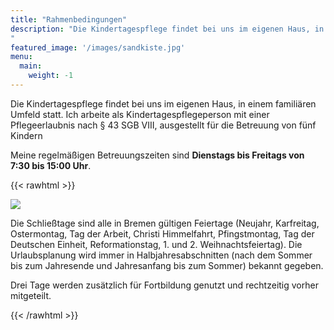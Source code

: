```yaml
---
title: "Rahmenbedingungen"
description: "Die Kindertagespflege findet bei uns im eigenen Haus, in einem familiären Umfeld statt. Meine regelmäßigen Betreuungszeiten sind Dienstags bis Freitags von 7:30 bis 15:00 Uhr.
"
featured_image: '/images/sandkiste.jpg'
menu:
  main:
    weight: -1
---
```


Die Kindertagespflege findet bei uns im eigenen Haus, in einem familiären Umfeld statt. Ich arbeite als Kindertagespflegeperson mit einer Pflegeerlaubnis nach § 43 SGB VIII, ausgestellt für die Betreuung von fünf Kindern

Meine regelmäßigen Betreuungszeiten sind **Dienstags bis Freitags von 7:30 bis 15:00 Uhr**.

{{< rawhtml >}}
<div class="flex flex-wrap">
  <div class="w-100 w-100-ns w-40-m w-40-l pt3 pa1-m mr1 mr1-ns">
    <img src="/images/memory.jpg" class="br3">
  </div>
  <div class="w-100 w-100-ns w-40-m w-40-l pa1 pa1-m mr1 mr1-ns">
  <p class="mt0">Die Schließtage sind alle in Bremen gültigen Feiertage (Neujahr, Karfreitag, Ostermontag, Tag der Arbeit, Christi Himmelfahrt, Pfingstmontag, Tag der Deutschen Einheit, Reformationstag, 1. und 2.  Weihnachtsfeiertag). Die Urlaubsplanung wird immer in Halbjahresabschnitten (nach dem Sommer bis zum Jahresende und Jahresanfang bis zum Sommer) bekannt gegeben. </p>
  <p>Drei Tage werden zusätzlich für Fortbildung genutzt und rechtzeitig vorher mitgeteilt.</p>
  </div>
</div>
{{< /rawhtml >}}








